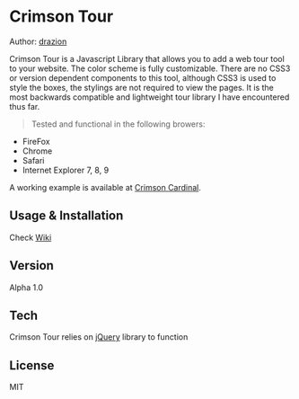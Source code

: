 Crimson Tour
=========
Author: [drazion]

Crimson Tour is a Javascript Library that allows you to add a web tour tool to your website.  The color scheme is fully customizable.  There are no CSS3 or version dependent components to this tool, although CSS3 is used to style the boxes, the stylings are not required to view the pages. It is the most backwards compatible and lightweight tour library I have encountered thus far.
> Tested and functional in the following browers:
  - FireFox 
  - Chrome
  - Safari
  - Internet Explorer 7, 8, 9

A working example is available at [Crimson Cardinal][1].  

Usage & Installation
--------------
Check [Wiki]

Version
----

Alpha 1.0

Tech
-----------

Crimson Tour relies on [jQuery] library to function

License
-
MIT

  [drazion]: mailto:aaron.harvey@gmail.com
  [1]: http://www.crimson-cardinal.com/crimson_tour
  [jQuery]: http://jquery.com  
  [Wiki]: https://github.com/drazion/Crimson-Tour/wiki/Usage-&-Installation
    
